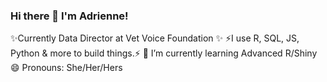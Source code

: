 ### Hi there 👋 I'm Adrienne!
✨Currently Data Director at Vet Voice Foundation ✨
⚡I use R, SQL, JS, Python & more to build things.⚡
🌱 I’m currently learning Advanced R/Shiny
😄 Pronouns: She/Her/Hers

<!--
**AdriMichelson/AdriMichelson** is a ✨ _special_ ✨ repository because its `README.md` (this file) appears on your GitHub profile.

Here are some ideas to get you started:

- 🔭 I’m currently working on ...

-->
